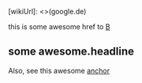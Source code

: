 [wikiUrl]: <>(google.de)

this is some awesome href to [B](./relFileLinksB.md)

## some awesome.headline

Also, see this awesome [anchor](#some-awesome.headliner)